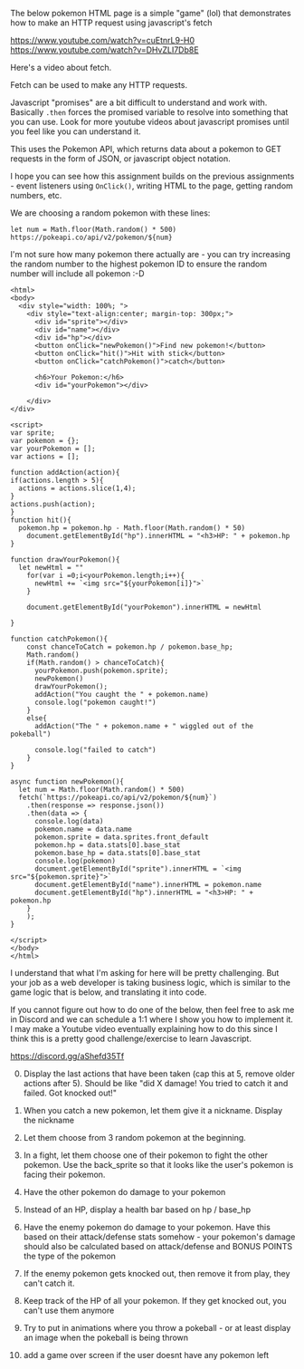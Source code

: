 The below pokemon HTML page is a simple "game" (lol) that demonstrates how to make an HTTP request using javascript's fetch

https://www.youtube.com/watch?v=cuEtnrL9-H0
https://www.youtube.com/watch?v=DHvZLI7Db8E

Here's a video about fetch.

Fetch can be used to make any HTTP requests.

Javascript "promises" are a bit difficult to understand and work with. Basically `.then` forces the promised variable to resolve into something that you can use. Look for more youtube videos about javascript promises until you feel like you can understand it.

This uses the Pokemon API, which returns data about a pokemon to GET requests in the form of JSON, or javascript object notation.

I hope you can see how this assignment builds on the previous assignments - event listeners using `OnClick()`, writing HTML to the page, getting random numbers, etc.

We are choosing a random pokemon with these lines:

`let num = Math.floor(Math.random() * 500)`
``https://pokeapi.co/api/v2/pokemon/${num}``

I'm not sure how many pokemon there actually are - you can try increasing the random number to the highest pokemon ID to ensure the random number will include all pokemon :-D

```
<html>
<body>
  <div style="width: 100%; ">
    <div style="text-align:center; margin-top: 300px;">
      <div id="sprite"></div>
      <div id="name"></div>
      <div id="hp"></div>
      <button onClick="newPokemon()">Find new pokemon!</button>
      <button onClick="hit()">Hit with stick</button>
      <button onClick="catchPokemon()">catch</button>

      <h6>Your Pokemon:</h6>
      <div id="yourPokemon"></div>

    </div>
</div>

<script>
var sprite;
var pokemon = {};
var yourPokemon = [];
var actions = [];

function addAction(action){
if(actions.length > 5){
  actions = actions.slice(1,4);
}
actions.push(action);
}
function hit(){
  pokemon.hp = pokemon.hp - Math.floor(Math.random() * 50)
    document.getElementById("hp").innerHTML = "<h3>HP: " + pokemon.hp
}

function drawYourPokemon(){
  let newHtml = ""
    for(var i =0;i<yourPokemon.length;i++){
      newHtml += `<img src="${yourPokemon[i]}">`
    }

    document.getElementById("yourPokemon").innerHTML = newHtml

}

function catchPokemon(){
    const chanceToCatch = pokemon.hp / pokemon.base_hp;
    Math.random()
    if(Math.random() > chanceToCatch){
      yourPokemon.push(pokemon.sprite);
      newPokemon()
      drawYourPokemon();
      addAction("You caught the " + pokemon.name)
      console.log("pokemon caught!")
    }
    else{
      addAction("The " + pokemon.name + " wiggled out of the pokeball")

      console.log("failed to catch")
    }
}

async function newPokemon(){
  let num = Math.floor(Math.random() * 500)
  fetch(`https://pokeapi.co/api/v2/pokemon/${num}`)
    .then(response => response.json())
    .then(data => {
      console.log(data)
      pokemon.name = data.name
      pokemon.sprite = data.sprites.front_default
      pokemon.hp = data.stats[0].base_stat
      pokemon.base_hp = data.stats[0].base_stat
      console.log(pokemon)
      document.getElementById("sprite").innerHTML = `<img src="${pokemon.sprite}">`
      document.getElementById("name").innerHTML = pokemon.name
      document.getElementById("hp").innerHTML = "<h3>HP: " + pokemon.hp
    }
    );
}

</script>
</body>
</html>
```

I understand that what I'm asking for here will be pretty challenging. But your job as a web developer is taking business logic, which is similar to the game logic that is below, and translating it into code. 

If you cannot figure out how to do one of the below, then feel free to ask me in Discord and we can schedule a 1:1 where I show you how to implement it. I may make a Youtube video eventually explaining how to do this since I think this is a pretty good challenge/exercise to learn Javascript.

https://discord.gg/aShefd35Tf

0. Display the last actions that have been taken (cap this at 5, remove older actions after 5). Should be like "did X damage! You tried to catch it and failed. Got knocked out!"

1. When you catch a new pokemon, let them give it a nickname. Display the nickname

2. Let them choose from 3 random pokemon at the beginning.

3. In a fight, let them choose one of their pokemon to fight the other pokemon. Use the back_sprite so that it looks like the user's pokemon is facing their pokemon.

4. Have the other pokemon do damage to your pokemon

5. Instead of an HP, display a health bar based on hp / base_hp

6. Have the enemy pokemon do damage to your pokemon. Have this based on their attack/defense stats somehow - your pokemon's damage should also be calculated based on attack/defense and BONUS POINTS the type of the pokemon

7. If the enemy pokemon gets knocked out, then remove it from play, they can't catch it.

8. Keep track of the HP of all your pokemon. If they get knocked out, you can't use them anymore

9. Try to put in animations where you throw a pokeball - or at least display an image when the pokeball is being thrown

10. add a game over screen if the user doesnt have any pokemon left